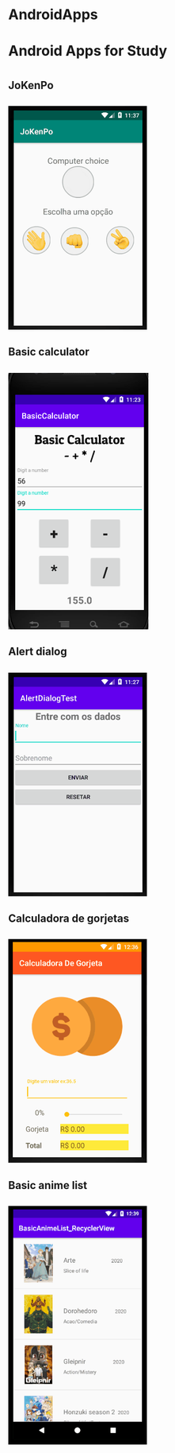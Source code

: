 # AndroidApps
# **Android Apps for Study** <h1>

## **JoKenPo** <h2>
![](https://github.com/Lekrieg/AndroidApps/blob/master/gifs/JoKenPoExample.gif)

## **Basic calculator** <h2>
![](https://github.com/Lekrieg/AndroidApps/blob/master/gifs/BasicCalculatorExample.PNG)

## **Alert dialog** <h2>
![](https://github.com/Lekrieg/AndroidApps/blob/master/gifs/AlertDialogTextExample.gif)

## **Calculadora de gorjetas** <h2>
![](https://github.com/Lekrieg/AndroidApps/blob/master/gifs/CalculadoraGorjeta.gif)

## **Basic anime list** <h2>
![](https://github.com/Lekrieg/AndroidApps/blob/master/gifs/BasicAnimeList.gif)
